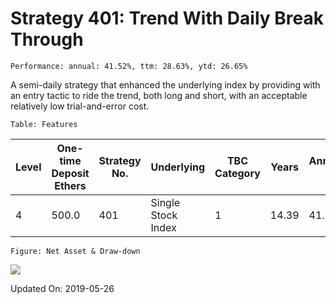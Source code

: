 
# Strategy 401: Trend With Daily Break Through

    Performance: annual: 41.52%, ttm: 28.63%, ytd: 26.65%

  
A semi-daily  strategy that enhanced the underlying index by providing with an entry tactic to ride the trend, both long and short, with an acceptable relatively low trial-and-error cost.
    

    Table: Features

| Level | One-time Deposit Ethers | Strategy No. | Underlying | TBC Category | Years | Annualized RoR | Largest Drawdown | R/D | Sharpe Ratio | TTM | YTD |
|-------|-------------------------|--------------|-----------------------|-----------------|--------------|----------------|------------------|-----|--------------|--------|-------|
|4|500.0|401|Single Stock Index|1|14.39|41.52%|-21.96%|1.89|1.84|28.63%|26.65%|

    Figure: Net Asset & Draw-down

![](/home/lecoffeeprince/workspace_scala/StrategyDailyUpdate/marketing//imgs/Strategy_401_Trend_With_Daily_Break_Through.png)

Updated On: 2019-05-26
    